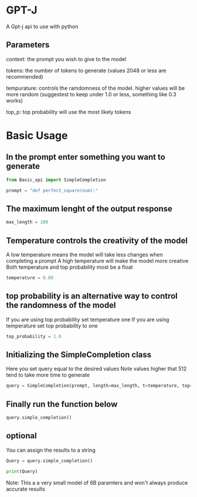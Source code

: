 # GPT-J
A Gpt-j api to use with python

## Parameters
context: the prompt you wish to give to the model

tokens: the number of tokens to generate (values 2048 or less are recommended)

tempurature: controls the ramdomness of the model. higher values will be more random (suggestest to keep under 1.0 or less, something like 0.3 works)

top_p: top probability will use the most likely tokens

# Basic Usage

## In the prompt enter something you want to generate

```python
from Basic_api import SimpleCompletion

prompt = "def perfect_square(num):"
```

## The maximum lenght of the output response
```python
max_length = 100
```

## Temperature controls the creativity of the model

A low temperature means the model will take less changes when completing a prompt
A high temperature will make the model more creative
Both temperature and top probability most be a float

```python
temperature = 0.09
```

## top probability is an alternative way to control the randomness of the model
If you are using top probability set temperature one
If you are using temperature set top probability to one

```python
top_probability = 1.0
```

## Initializing the SimpleCompletion class
Here you set query equal to the desired values
Note values higher that 512 tend to take more time to generate

```python
query = SimpleCompletion(prompt, length=max_length, t=temperature, top=top_probability)
```

## Finally run the function below

```python
query.simple_completion()
```

## optional
You can assign the results to a string
```python
Query = query.simple_completion()

print(Query)
```

Note: This a a very small model of 6B paramters and won't always produce accurate results
